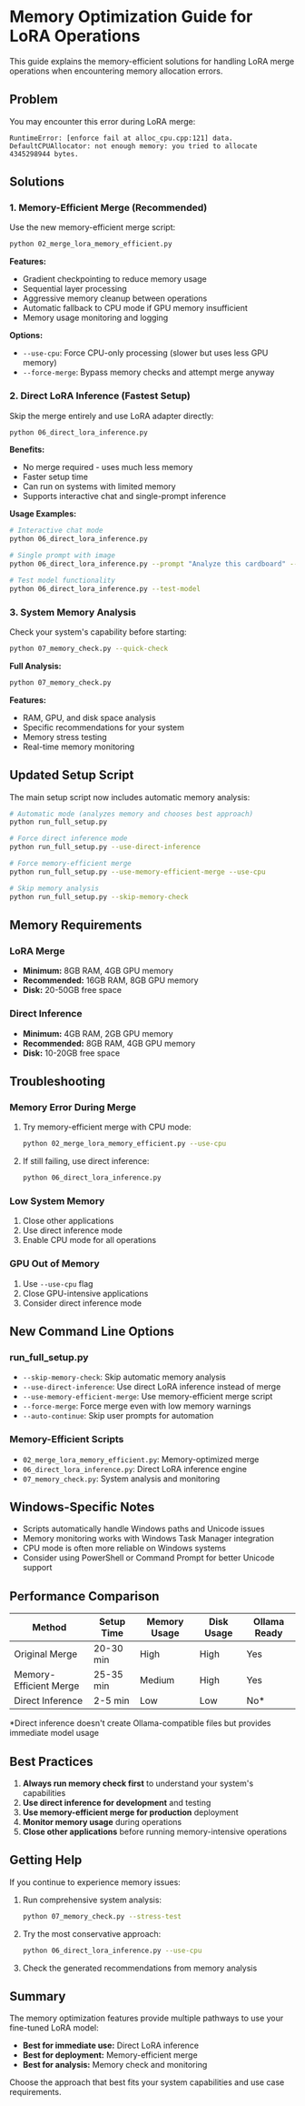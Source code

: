 # Memory Optimization Guide for LoRA Operations

This guide explains the memory-efficient solutions for handling LoRA merge operations when encountering memory allocation errors.

## Problem

You may encounter this error during LoRA merge:
```
RuntimeError: [enforce fail at alloc_cpu.cpp:121] data. DefaultCPUAllocator: not enough memory: you tried to allocate 4345298944 bytes.
```

## Solutions

### 1. Memory-Efficient Merge (Recommended)

Use the new memory-efficient merge script:

```bash
python 02_merge_lora_memory_efficient.py
```

**Features:**
- Gradient checkpointing to reduce memory usage
- Sequential layer processing
- Aggressive memory cleanup between operations
- Automatic fallback to CPU mode if GPU memory insufficient
- Memory usage monitoring and logging

**Options:**
- `--use-cpu`: Force CPU-only processing (slower but uses less GPU memory)
- `--force-merge`: Bypass memory checks and attempt merge anyway

### 2. Direct LoRA Inference (Fastest Setup)

Skip the merge entirely and use LoRA adapter directly:

```bash
python 06_direct_lora_inference.py
```

**Benefits:**
- No merge required - uses much less memory
- Faster setup time
- Can run on systems with limited memory
- Supports interactive chat and single-prompt inference

**Usage Examples:**
```bash
# Interactive chat mode
python 06_direct_lora_inference.py

# Single prompt with image
python 06_direct_lora_inference.py --prompt "Analyze this cardboard" --image image.jpg

# Test model functionality
python 06_direct_lora_inference.py --test-model
```

### 3. System Memory Analysis

Check your system's capability before starting:

```bash
python 07_memory_check.py --quick-check
```

**Full Analysis:**
```bash
python 07_memory_check.py
```

**Features:**
- RAM, GPU, and disk space analysis
- Specific recommendations for your system
- Memory stress testing
- Real-time memory monitoring

## Updated Setup Script

The main setup script now includes automatic memory analysis:

```bash
# Automatic mode (analyzes memory and chooses best approach)
python run_full_setup.py

# Force direct inference mode
python run_full_setup.py --use-direct-inference

# Force memory-efficient merge
python run_full_setup.py --use-memory-efficient-merge --use-cpu

# Skip memory analysis
python run_full_setup.py --skip-memory-check
```

## Memory Requirements

### LoRA Merge
- **Minimum:** 8GB RAM, 4GB GPU memory
- **Recommended:** 16GB RAM, 8GB GPU memory
- **Disk:** 20-50GB free space

### Direct Inference
- **Minimum:** 4GB RAM, 2GB GPU memory
- **Recommended:** 8GB RAM, 4GB GPU memory
- **Disk:** 10-20GB free space

## Troubleshooting

### Memory Error During Merge
1. Try memory-efficient merge with CPU mode:
   ```bash
   python 02_merge_lora_memory_efficient.py --use-cpu
   ```

2. If still failing, use direct inference:
   ```bash
   python 06_direct_lora_inference.py
   ```

### Low System Memory
1. Close other applications
2. Use direct inference mode
3. Enable CPU mode for all operations

### GPU Out of Memory
1. Use `--use-cpu` flag
2. Close GPU-intensive applications
3. Consider direct inference mode

## New Command Line Options

### run_full_setup.py
- `--skip-memory-check`: Skip automatic memory analysis
- `--use-direct-inference`: Use direct LoRA inference instead of merge
- `--use-memory-efficient-merge`: Use memory-efficient merge script
- `--force-merge`: Force merge even with low memory warnings
- `--auto-continue`: Skip user prompts for automation

### Memory-Efficient Scripts
- `02_merge_lora_memory_efficient.py`: Memory-optimized merge
- `06_direct_lora_inference.py`: Direct LoRA inference engine
- `07_memory_check.py`: System analysis and monitoring

## Windows-Specific Notes

- Scripts automatically handle Windows paths and Unicode issues
- Memory monitoring works with Windows Task Manager integration
- CPU mode is often more reliable on Windows systems
- Consider using PowerShell or Command Prompt for better Unicode support

## Performance Comparison

| Method | Setup Time | Memory Usage | Disk Usage | Ollama Ready |
|--------|------------|--------------|------------|--------------|
| Original Merge | 20-30 min | High | High | Yes |
| Memory-Efficient Merge | 25-35 min | Medium | High | Yes |
| Direct Inference | 2-5 min | Low | Low | No* |

*Direct inference doesn't create Ollama-compatible files but provides immediate model usage

## Best Practices

1. **Always run memory check first** to understand your system's capabilities
2. **Use direct inference for development** and testing
3. **Use memory-efficient merge for production** deployment
4. **Monitor memory usage** during operations
5. **Close other applications** before running memory-intensive operations

## Getting Help

If you continue to experience memory issues:

1. Run comprehensive system analysis:
   ```bash
   python 07_memory_check.py --stress-test
   ```

2. Try the most conservative approach:
   ```bash
   python 06_direct_lora_inference.py --use-cpu
   ```

3. Check the generated recommendations from memory analysis

## Summary

The memory optimization features provide multiple pathways to use your fine-tuned LoRA model:

- **Best for immediate use:** Direct LoRA inference
- **Best for deployment:** Memory-efficient merge
- **Best for analysis:** Memory check and monitoring

Choose the approach that best fits your system capabilities and use case requirements.